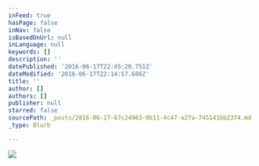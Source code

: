 ```yaml
---
inFeed: true
hasPage: false
inNav: false
isBasedOnUrl: null
inLanguage: null
keywords: []
description: ''
datePublished: '2016-06-17T22:45:28.751Z'
dateModified: '2016-06-17T22:14:57.686Z'
title: ''
author: []
authors: []
publisher: null
starred: false
sourcePath: _posts/2016-06-17-67c24963-0b11-4c47-a27a-745141bb23f4.md
_type: Blurb

---
```

![](https://the-grid-user-content.s3-us-west-2.amazonaws.com/6c479ed1-67e0-4b08-8cd8-40e4ecda54f0.gif)